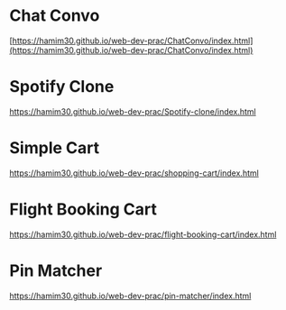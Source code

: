 # Chat Convo
[https://hamim30.github.io/web-dev-prac/ChatConvo/index.html](https://hamim30.github.io/web-dev-prac/ChatConvo/index.html)
# Spotify Clone
https://hamim30.github.io/web-dev-prac/Spotify-clone/index.html <br>
# Simple Cart
https://hamim30.github.io/web-dev-prac/shopping-cart/index.html
# Flight Booking Cart
https://hamim30.github.io/web-dev-prac/flight-booking-cart/index.html
# Pin Matcher
https://hamim30.github.io/web-dev-prac/pin-matcher/index.html
